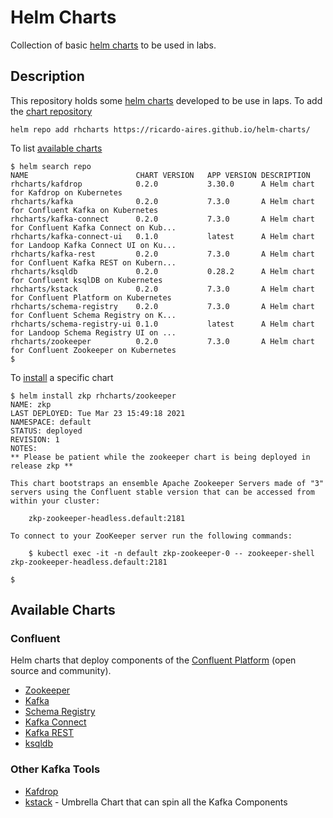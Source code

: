 # Helm Charts

Collection of basic [helm charts](https://helm.sh) to be used in labs.

## Description

This repository holds some [helm charts](https://helm.sh) developed to be use in laps. To add the [chart repository](https://helm.sh/docs/helm/helm_repo_add/)

```shell
helm repo add rhcharts https://ricardo-aires.github.io/helm-charts/
```

To list [available charts](https://helm.sh/docs/helm/helm_search_repo/)

```shell
$ helm search repo
NAME                       	CHART VERSION	APP VERSION	DESCRIPTION
rhcharts/kafdrop           	0.2.0        	3.30.0     	A Helm chart for Kafdrop on Kubernetes
rhcharts/kafka             	0.2.0        	7.3.0      	A Helm chart for Confluent Kafka on Kubernetes
rhcharts/kafka-connect     	0.2.0        	7.3.0      	A Helm chart for Confluent Kafka Connect on Kub...
rhcharts/kafka-connect-ui  	0.1.0        	latest     	A Helm chart for Landoop Kafka Connect UI on Ku...
rhcharts/kafka-rest        	0.2.0        	7.3.0      	A Helm chart for Confluent Kafka REST on Kubern...
rhcharts/ksqldb            	0.2.0        	0.28.2     	A Helm chart for Confluent ksqlDB on Kubernetes
rhcharts/kstack            	0.2.0        	7.3.0      	A Helm chart for Confluent Platform on Kubernetes
rhcharts/schema-registry   	0.2.0        	7.3.0      	A Helm chart for Confluent Schema Registry on K...
rhcharts/schema-registry-ui	0.1.0        	latest     	A Helm chart for Landoop Schema Registry UI on ...
rhcharts/zookeeper         	0.2.0        	7.3.0      	A Helm chart for Confluent Zookeeper on Kubernetes
$
```

To [install](https://helm.sh/docs/helm/helm_install/) a specific chart

```shells
$ helm install zkp rhcharts/zookeeper
NAME: zkp
LAST DEPLOYED: Tue Mar 23 15:49:18 2021
NAMESPACE: default
STATUS: deployed
REVISION: 1
NOTES:
** Please be patient while the zookeeper chart is being deployed in release zkp **

This chart bootstraps an ensemble Apache Zookeeper Servers made of "3" servers using the Confluent stable version that can be accessed from within your cluster:

    zkp-zookeeper-headless.default:2181

To connect to your ZooKeeper server run the following commands:

    $ kubectl exec -it -n default zkp-zookeeper-0 -- zookeeper-shell zkp-zookeeper-headless.default:2181

$
```

## Available Charts

### Confluent

Helm charts that deploy components of the [Confluent Platform](https://www.confluent.io/product/confluent-platform) (open source and community).

- [Zookeeper](./charts/zookeeper/)
- [Kafka](./charts/kafka/)
- [Schema Registry](./charts/schema-registry/)
- [Kafka Connect](./charts/kafka-connect/)
- [Kafka REST](./charts/kafka-rest/)
- [ksqldb](./charts/ksqldb/)

### Other Kafka Tools

- [Kafdrop](./charts/kafdrop/)
- [kstack](./charts/kstack) - Umbrella Chart that can spin all the Kafka Components
